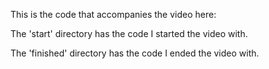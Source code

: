 This is the code that accompanies the video here:

The 'start' directory has the code I started the video with.

The 'finished' directory has the code I ended the video with.